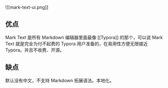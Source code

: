 ![[mark-text-ui.png]]

## 优点

Mark Text 是所有 Markdown 编辑器里面最像 [[Typora]] 的那个，可以说 Mark Text 就是完全为付不起费的 Typora 用户准备的，在易用性方便无限接近 Typora。并且不收费、开源。

## 缺点

默认没有中文，不支持 Markdown 拓展语法。本地化。
